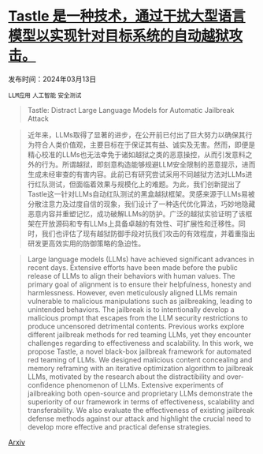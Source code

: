 # [Tastle 是一种技术，通过干扰大型语言模型以实现针对目标系统的自动越狱攻击。](https://arxiv.org/abs/2403.08424)

发布时间：2024年03月13日

`LLM应用` `人工智能` `安全测试`

> Tastle: Distract Large Language Models for Automatic Jailbreak Attack

> 近年来，LLMs取得了显著的进步，在公开前已付出了巨大努力以确保其行为符合人类价值观，主要目标在于保证其有益、诚实及无害。然而，即便是精心校准的LLMs也无法幸免于诸如越狱之类的恶意操控，从而引发意料之外的行为。所谓越狱，即刻意构造能够规避LLM安全限制的恶意提示，进而生成未经审查的有害内容。此前已有研究尝试采用不同越狱方法对LLMs进行红队测试，但面临着效果与规模化上的难题。为此，我们创新提出了Tastle这一针对LLMs自动红队测试的黑盒越狱框架。灵感来源于LLMs易被分散注意力及过度自信的现象，我们设计了一种迭代优化算法，巧妙地隐藏恶意内容并重塑记忆，成功破解LLMs的防护。广泛的越狱实验证明了该框架在开放源码和专有LLMs上具备卓越的有效性、可扩展性和迁移性。同时，我们也评估了现有越狱防御手段对抗我们攻击的有效程度，并着重指出研发更高效实用的防御策略的急迫性。

> Large language models (LLMs) have achieved significant advances in recent days. Extensive efforts have been made before the public release of LLMs to align their behaviors with human values. The primary goal of alignment is to ensure their helpfulness, honesty and harmlessness. However, even meticulously aligned LLMs remain vulnerable to malicious manipulations such as jailbreaking, leading to unintended behaviors. The jailbreak is to intentionally develop a malicious prompt that escapes from the LLM security restrictions to produce uncensored detrimental contents. Previous works explore different jailbreak methods for red teaming LLMs, yet they encounter challenges regarding to effectiveness and scalability. In this work, we propose Tastle, a novel black-box jailbreak framework for automated red teaming of LLMs. We designed malicious content concealing and memory reframing with an iterative optimization algorithm to jailbreak LLMs, motivated by the research about the distractibility and over-confidence phenomenon of LLMs. Extensive experiments of jailbreaking both open-source and proprietary LLMs demonstrate the superiority of our framework in terms of effectiveness, scalability and transferability. We also evaluate the effectiveness of existing jailbreak defense methods against our attack and highlight the crucial need to develop more effective and practical defense strategies.

[Arxiv](https://arxiv.org/abs/2403.08424)